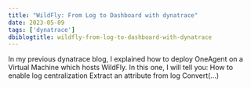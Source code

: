 ```yaml
---
title: "WildFly: From Log to Dashboard with dynatrace"
date: 2023-05-09
tags: ['dynatrace']
dbiblogtitle: wildfly-from-log-to-dashboard-with-dynatrace
---
```

In my previous dynatrace blog, I explained how to deploy OneAgent on a Virtual Machine which hosts WildFly. In this one, I will tell you: How to enable log centralization Extract an attribute from log Convert(…)